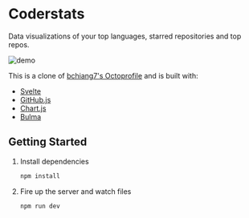 # Coderstats

Data visualizations of your top languages, starred repositories and top repos.

![demo](https://media.giphy.com/media/XFjMsqgW5K5nW03ivP/giphy.gif)

This is a clone of [bchiang7's Octoprofile](https://github.com/bchiang7/octoprofile) and is built with:

- [Svelte](https://svelte.dev/)
- [GitHub.js](https://www.npmjs.com/package/github-api)
- [Chart.js](https://www.chartjs.org/)
- [Bulma](https://bulma.io/)

## Getting Started

1. Install dependencies

   ```bash
   npm install
   ```

2. Fire up the server and watch files

   ```bash
   npm run dev
   ```